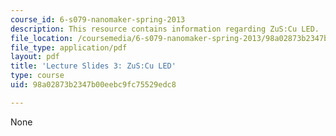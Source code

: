 ```yaml
---
course_id: 6-s079-nanomaker-spring-2013
description: This resource contains information regarding ZuS:Cu LED.
file_location: /coursemedia/6-s079-nanomaker-spring-2013/98a02873b2347b00eebc9fc75529edc8_MIT6_S079S13_slides03.pdf
file_type: application/pdf
layout: pdf
title: 'Lecture Slides 3: ZuS:Cu LED'
type: course
uid: 98a02873b2347b00eebc9fc75529edc8

---
```

None